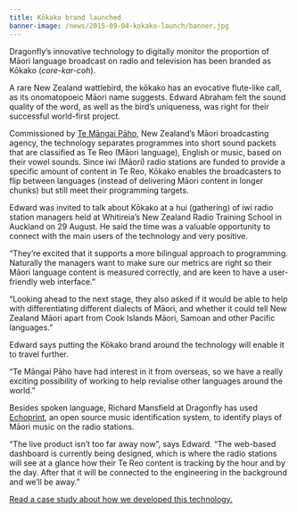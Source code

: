 ```yaml
---
title: Kōkako brand launched
banner-image: /news/2015-09-04-kokako-launch/banner.jpg
---
```

Dragonfly’s innovative technology to digitally monitor the proportion of Māori language broadcast on radio and television has been branded as Kōkako (*core-kar-coh*). 

<!--more-->

A rare New Zealand wattlebird, the kōkako has an evocative flute-like call, as its onomatopoeic Māori name suggests. Edward Abraham felt the sound quality of the word, as well as the bird’s uniqueness, was right for their successful world-first project. 

Commissioned by [Te Māngai Pāho](http://www.tmp.govt.nz/), New Zealand’s Māori broadcasting agency, the technology separates programmes into short sound packets that are classified as Te Reo (Māori language), English or music, based on their vowel sounds. Since iwi (Māori) radio stations are funded to provide a specific amount of content in Te Reo, Kōkako enables the broadcasters to flip between languages (instead of delivering Māori content in longer chunks) but still meet their programming targets. 

Edward was invited to talk about Kōkako at a hui (gathering) of iwi radio station managers held at Whitireia’s New Zealand Radio Training School in Auckland on 29 August. He said the time was a valuable opportunity to connect with the main users of the technology and very positive. 

“They’re excited that it supports a more bilingual approach to programming. Naturally the managers want to make sure our metrics are right so their Māori language content is measured correctly, and are keen to have a user-friendly web interface.”

“Looking ahead to the next stage, they also asked if it would be able to help with differentiating different dialects of Māori, and whether it could tell New Zealand Māori apart from Cook Islands Māori, Samoan and other Pacific languages.”

Edward says putting the Kōkako brand around the technology will enable it to travel further. 

“Te Māngai Pāho have had interest in it from overseas, so we have a really exciting possibility of working to help revialise other languages around the world.”

Besides spoken language, Richard Mansfield at Dragonfly has used [Echoprint](http://echoprint.me/), an open source music identification system, to identify plays of Māori music on the radio stations. 

“The live product isn’t too far away now”, says Edward. “The web-based dashboard is currently being designed, which is where the radio stations will see at a glance how their Te Reo content is tracking by the hour and by the day. After that it will be connected to the engineering in the background and we’ll be away.”

[Read a case study about how we developed this technology.](/work/2015-03-25-TMP-case-study.html)

